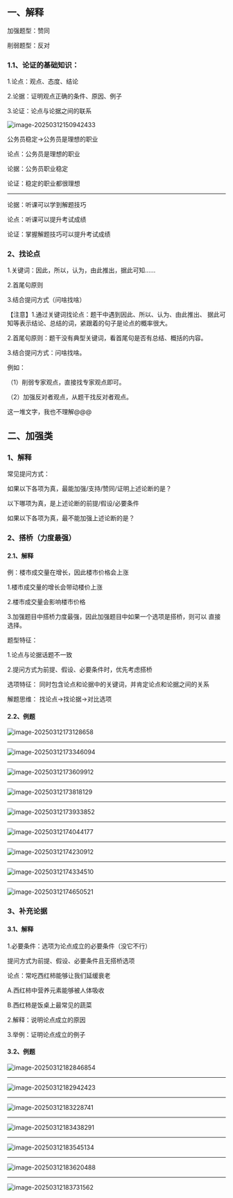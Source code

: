 ## 一、解释

加强题型：赞同  

削弱题型：反对  

### 1.1、论证的基础知识： 

1.论点：观点、态度、结论  

2.论据：证明观点正确的条件、原因、例子  

3.论证：论点与论据之间的联系 

![image-20250312150942433](./assets/image-20250312150942433.png)

公务员稳定→公务员是理想的职业  

论点：公务员是理想的职业  

论据：公务员职业稳定  

论证：稳定的职业都很理想  

---

论据：听课可以学到解题技巧  

论点：听课可以提升考试成绩 

 论证：掌握解题技巧可以提升考试成绩 

### 2、找论点 

1.关键词：因此，所以，认为，由此推出，据此可知……  

2.首尾句原则  

3.结合提问方式（问啥找啥） 

【注意】1.通过关键词找论点：题干中遇到因此、所以、认为、由此推出、 据此可知等表示结论、总结的词，紧跟着的句子是论点的概率很大。

2.首尾句原则：题干没有典型关键词，看首尾句是否有总结、概括的内容。  

3.结合提问方式：问啥找啥。

例如：  

（1）削弱专家观点，直接找专家观点即可。  

（2）加强反对者观点，从题干找反对者观点。 

这一堆文字，我也不理解@@@

## 二、加强类

### 1、解释

常见提问方式：  

如果以下各项为真，最能加强/支持/赞同/证明上述论断的是？  

以下哪项为真，是上述论断的前提/假设/必要条件  

如果以下各项为真，最不能加强上述论断的是？

### 2、搭桥（力度最强）

#### 2.1、解释

例：楼市成交量在增长，因此楼市价格会上涨  

1.楼市成交量的增长会带动楼价上涨  

2.楼市成交量会影响楼市价格  

3.加强题目中搭桥力度最强，因此加强题目中如果一个选项是搭桥，则可以 直接选择。 

题型特征：  

1.论点与论据话题不一致  

2.提问方式为前提、假设、必要条件时，优先考虑搭桥

选项特征：  同时包含论点和论据中的关键词，并肯定论点和论据之间的关系  

解题思维：  找论点→找论据→对比选项 

#### 	2.2、例题

![image-20250312173128658](./assets/image-20250312173128658.png)

---

![image-20250312173346094](./assets/image-20250312173346094.png)

---

![image-20250312173609912](./assets/image-20250312173609912.png)

---

![image-20250312173818129](./assets/image-20250312173818129.png)

---

![image-20250312173933852](./assets/image-20250312173933852.png)

---

![image-20250312174044177](./assets/image-20250312174044177.png)

---

![image-20250312174230912](./assets/image-20250312174230912.png)

---

![image-20250312174334510](./assets/image-20250312174334510.png)

---

![image-20250312174650521](./assets/image-20250312174650521.png)

### 3、补充论据

#### 3.1、解释

1.必要条件：选项为论点成立的必要条件（没它不行）  

提问方式为前提、假设、必要条件且无搭桥选项  

论点：常吃西红柿能够让我们延缓衰老  

A.西红柿中营养元素能够被人体吸收  

B.西红柿是饭桌上最常见的蔬菜  

2.解释：说明论点成立的原因  

3.举例：证明论点成立的例子

#### 3.2、例题

![image-20250312182846854](./assets/image-20250312182846854.png)

---

![image-20250312182942423](./assets/image-20250312182942423.png)

---

![image-20250312183228741](./assets/image-20250312183228741.png)

---

![image-20250312183438291](./assets/image-20250312183438291.png)

---

![image-20250312183545134](./assets/image-20250312183545134.png)

---

![image-20250312183620488](./assets/image-20250312183620488.png)

---

![image-20250312183731562](./assets/image-20250312183731562.png)